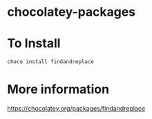 # chocolatey-packages

# To Install
```powershell
choco install findandreplace
```

# More information
https://chocolatey.org/packages/findandreplace
